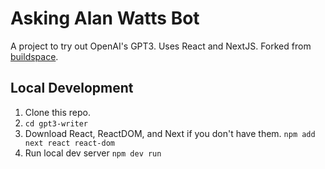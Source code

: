 # Asking Alan Watts Bot
A project to try out OpenAI's GPT3. Uses React and NextJS. Forked from [buildspace](https://buildspace.so/builds).

## Local Development
1. Clone this repo.
2. `cd gpt3-writer`
3. Download React, ReactDOM, and Next if you don't have them. `npm add next react react-dom`
4. Run local dev server `npm dev run`